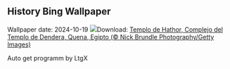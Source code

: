 ## History Bing Wallpaper
Wallpaper date: 2024-10-19
![](https://www.bing.com/th?id=OHR.DenderaTemple_ES-ES2992345983_UHD.jpg&w=1000)Download: [Templo de Hathor, Complejo del Templo de Dendera, Quena, Egipto (© Nick Brundle Photography/Getty Images)](https://www.bing.com/th?id=OHR.DenderaTemple_ES-ES2992345983_UHD.jpg)

Auto get programm by LtgX
